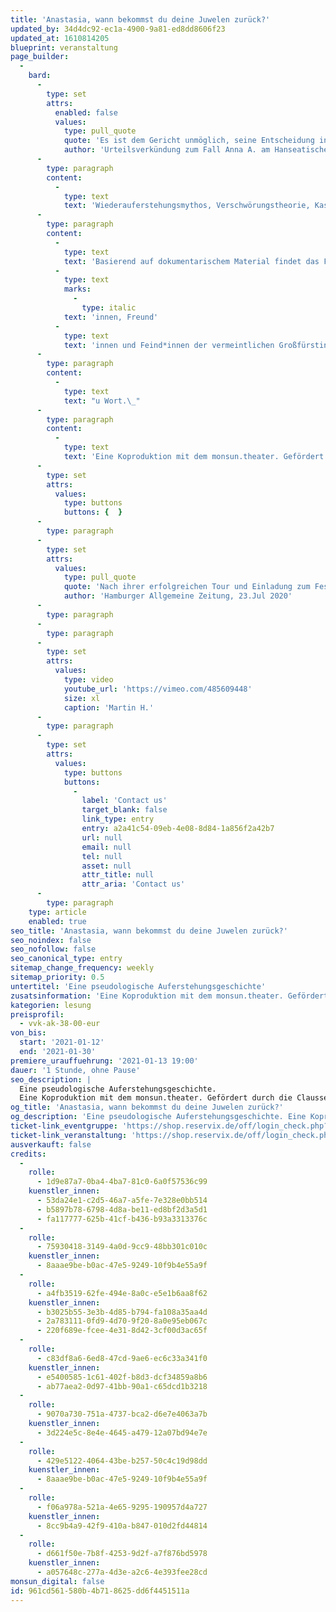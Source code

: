 ```yaml
---
title: 'Anastasia, wann bekommst du deine Juwelen zurück?'
updated_by: 34d4dc92-ec1a-4900-9a81-ed8dd8606f23
updated_at: 1610814205
blueprint: veranstaltung
page_builder:
  -
    bard:
      -
        type: set
        attrs:
          enabled: false
          values:
            type: pull_quote
            quote: 'Es ist dem Gericht unmöglich, seine Entscheidung in Kürze zu begründen. Eine auch nur annähernd vollständige Begründung füllt ein Buch. '
            author: 'Urteilsverkündung zum Fall Anna A. am Hanseatischen Oberlandesgericht Hamburg'
      -
        type: paragraph
        content:
          -
            type: text
            text: 'Wiederauferstehungsmythos, Verschwörungstheorie, Kaspar-Hauser-Geschichte: Als 1920 ein „Fräulein Unbekannt“ aus dem Berliner Landwehrkanal gezogen und in die Psychiatrie eingeliefert wird, ahnt niemand, welche spektakuläre Wendung der missglückte Selbstmordversuch nehmen wird. Bald behauptet die Unbekannte, sie sei die letzte Überlebende des Massakers an der Zarenfamilie Romanow: die Großfürstin Anastasia. Anna Anderson, wie sie sich später nennt, wird die Rolle der verkannten Zarentochter bis zum Ende ihres Lebens spielen. Jahrzehntelang beschäftigt sie sich mit Psychiatrie, Justiz, Medien und Öffentlichkeit. Die Geschichte vom armen Waisenmädchen, das sein Gedächtnis verliert, quer durch Europa flieht und eigentlich eine Prinzessin ist, fand Eingang in die Populärkultur und inspirierte Musicals, Bücher und Filme.'
      -
        type: paragraph
        content:
          -
            type: text
            text: 'Basierend auf dokumentarischem Material findet das Faszinosum um die ikonisch gewordene Geschichte der angeblichen Anastasia ihren Weg auf die Bühne. In surrealen Collagen kommen Zeugen, Wegbegleiter'
          -
            type: text
            marks:
              -
                type: italic
            text: 'innen, Freund'
          -
            type: text
            text: 'innen und Feind*innen der vermeintlichen Großfürstin z'
      -
        type: paragraph
        content:
          -
            type: text
            text: "u Wort.\_"
      -
        type: paragraph
        content:
          -
            type: text
            text: 'Eine Koproduktion mit dem monsun.theater. Gefördert durch die Claussen-Simon-Stiftung.'
      -
        type: set
        attrs:
          values:
            type: buttons
            buttons: {  }
      -
        type: paragraph
      -
        type: set
        attrs:
          values:
            type: pull_quote
            quote: 'Nach ihrer erfolgreichen Tour und Einladung zum Festival Hauptsache Frei ist diese Produktion auch im Rahmen des Festivals Theater der Welt zu sehen. Zwei unterschiedliche Menschen gehen zusammen über die Grenzen.'
            author: 'Hamburger Allgemeine Zeitung, 23.Jul 2020'
      -
        type: paragraph
      -
        type: paragraph
      -
        type: set
        attrs:
          values:
            type: video
            youtube_url: 'https://vimeo.com/485609448'
            size: xl
            caption: 'Martin H.'
      -
        type: paragraph
      -
        type: set
        attrs:
          values:
            type: buttons
            buttons:
              -
                label: 'Contact us'
                target_blank: false
                link_type: entry
                entry: a2a41c54-09eb-4e08-8d84-1a856f2a42b7
                url: null
                email: null
                tel: null
                asset: null
                attr_title: null
                attr_aria: 'Contact us'
      -
        type: paragraph
    type: article
    enabled: true
seo_title: 'Anastasia, wann bekommst du deine Juwelen zurück?'
seo_noindex: false
seo_nofollow: false
seo_canonical_type: entry
sitemap_change_frequency: weekly
sitemap_priority: 0.5
untertitel: 'Eine pseudologische Auferstehungsgeschichte'
zusatsinformation: 'Eine Koproduktion mit dem monsun.theater. Gefördert durch die Claussen-Simon-Stiftung.'
kategorien: lesung
preisprofil:
  - vvk-ak-38-00-eur
von_bis:
  start: '2021-01-12'
  end: '2021-01-30'
premiere_urauffuehrung: '2021-01-13 19:00'
dauer: '1 Stunde, ohne Pause'
seo_description: |
  Eine pseudologische Auferstehungsgeschichte.
  Eine Koproduktion mit dem monsun.theater. Gefördert durch die Claussen-Simon-Stiftung.
og_title: 'Anastasia, wann bekommst du deine Juwelen zurück?'
og_description: 'Eine pseudologische Auferstehungsgeschichte. Eine Koproduktion mit dem monsun.theater. Gefördert durch die Claussen-Simon-Stiftung.'
ticket-link_eventgruppe: 'https://shop.reservix.de/off/login_check.php?vID=7337&id=8feeeafb19071a27b13d5083379d95183e9ab490f2f135faf80b2fecfc1ba00f2aba7ad8945f4a4292549eb86feddc1b&eventGrpID=322628'
ticket-link_veranstaltung: 'https://shop.reservix.de/off/login_check.php?vID=7337&id=8feeeafb19071a27b13d5083379d95183e9ab490f2f135faf80b2fecfc1ba00f2aba7ad8945f4a4292549eb86feddc1b&eventGrpID=322628&eventID=1498208'
ausverkauft: false
credits:
  -
    rolle:
      - 1d9e87a7-0ba4-4ba7-81c0-6a0f57536c99
    kuenstler_innen:
      - 53da24e1-c2d5-46a7-a5fe-7e328e0bb514
      - b5897b78-6798-4d8a-be11-ed8bf2d3a5d1
      - fa117777-625b-41cf-b436-b93a3313376c
  -
    rolle:
      - 75930418-3149-4a0d-9cc9-48bb301c010c
    kuenstler_innen:
      - 8aaae9be-b0ac-47e5-9249-10f9b4e55a9f
  -
    rolle:
      - a4fb3519-62fe-494e-8a0c-e5e1b6aa8f62
    kuenstler_innen:
      - b3025b55-3e3b-4d85-b794-fa108a35aa4d
      - 2a783111-0fd9-4d70-9f20-8a0e95eb067c
      - 220f689e-fcee-4e31-8d42-3cf00d3ac65f
  -
    rolle:
      - c83df8a6-6ed8-47cd-9ae6-ec6c33a341f0
    kuenstler_innen:
      - e5400585-1c61-402f-b8d3-dcf34859a8b6
      - ab77aea2-0d97-41bb-90a1-c65dcd1b3218
  -
    rolle:
      - 9070a730-751a-4737-bca2-d6e7e4063a7b
    kuenstler_innen:
      - 3d224e5c-8e4e-4645-a479-12a07bd94e7e
  -
    rolle:
      - 429e5122-4064-43be-b257-50c4c19d98dd
    kuenstler_innen:
      - 8aaae9be-b0ac-47e5-9249-10f9b4e55a9f
  -
    rolle:
      - f06a978a-521a-4e65-9295-190957d4a727
    kuenstler_innen:
      - 8cc9b4a9-42f9-410a-b847-010d2fd44814
  -
    rolle:
      - d661f50e-7b8f-4253-9d2f-a7f876bd5978
    kuenstler_innen:
      - a057648c-277a-4d3e-a2c6-4e393fee28cd
monsun_digital: false
id: 961cd561-580b-4b71-8625-dd6f4451511a
---
```

